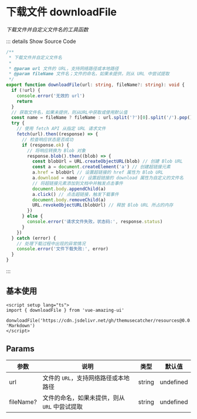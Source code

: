# 下载文件 downloadFile

<GlobalElement />

*下载文件并自定义文件名的工具函数*

::: details Show Source Code

```ts
/**
 * 下载文件并自定义文件名
 *
 * @param url 文件的 URL，支持网络路径或本地路径
 * @param fileName 文件名；文件的命名，如果未提供，则从 URL 中尝试提取
 */
export function downloadFile(url: string, fileName?: string): void {
  if (!url) {
    console.error('无效的 url')
    return
  }
  // 获取文件名，如果未提供，则从URL中获取或使用默认值
  const name = fileName ? fileName : url.split('?')[0].split('/').pop() || 'download'
  try {
    // 使用 fetch API 从指定 URL 请求文件
    fetch(url).then((response) => {
      // 检查响应状态是否成功
      if (response.ok) {
        // 将响应转换为 Blob 对象
        response.blob().then((blob) => {
          const blobUrl = URL.createObjectURL(blob) // 创建 Blob URL
          const a = document.createElement('a') // 创建超链接元素
          a.href = blobUrl // 设置超链接的 href 属性为 Blob URL
          a.download = name // 设置超链接的 download 属性为自定义的文件名
          // 将超链接元素添加到文档中并触发点击事件
          document.body.appendChild(a)
          a.click() // 点击超链接，触发下载事件
          document.body.removeChild(a)
          URL.revokeObjectURL(blobUrl) // 释放 Blob URL 所占的内存
        })
      } else {
        console.error('请求文件失败，状态码:', response.status)
      }
    })
  } catch (error) {
    // 处理下载过程中出现的异常情况
    console.error('文件下载失败:', error)
  }
}
```

:::

## 基本使用

```vue
<script setup lang="ts">
import { downloadFile } from 'vue-amazing-ui'

donwloadFile('https://cdn.jsdelivr.net/gh/themusecatcher/resources@0.0.5/Markdown.pdf', 'Markdown')
</script>
```

## Params

参数 | 说明 | 类型 | 默认值
-- | -- | -- | --
url | 文件的 `URL`，支持网络路径或本地路径 | string | undefined
fileName? | 文件的命名，如果未提供，则从 `URL` 中尝试提取 | string | undefined
